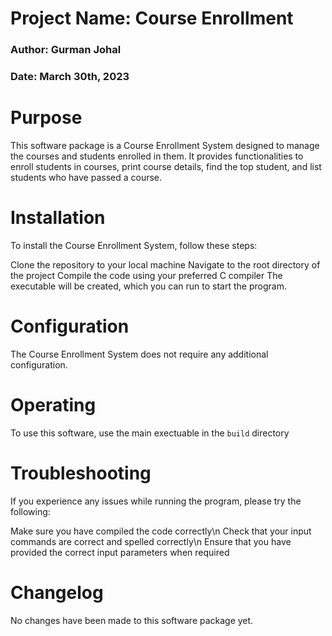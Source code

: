 # Project Name: Course Enrollment
### Author: Gurman Johal
### Date: March 30th, 2023

# Purpose
This software package is a Course Enrollment System designed to manage the courses and students enrolled in them. It provides functionalities to enroll students in courses, print course details, find the top student, and list students who have passed a course.

# Installation
To install the Course Enrollment
 System, follow these steps:

Clone the repository to your local machine
Navigate to the root directory of the project
Compile the code using your preferred C compiler
The executable will be created, which you can run to start the program.

# Configuration
The Course Enrollment System does not require any additional configuration.

# Operating
To use this software, use the main exectuable in the `build` directory

# Troubleshooting
If you experience any issues while running the program, please try the following:

Make sure you have compiled the code correctly\n
Check that your input commands are correct and spelled correctly\n
Ensure that you have provided the correct input parameters when required

# Changelog
No changes have been made to this software package yet.
